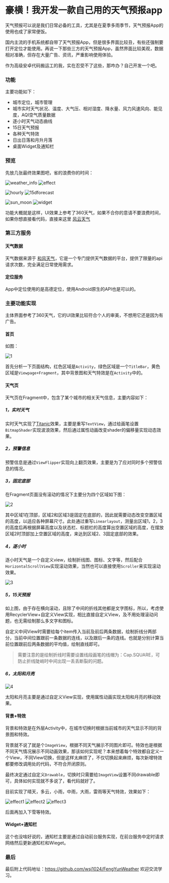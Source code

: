 # 豪横！我开发一款自己用的天气预报app

天气预报可以说是我们日常必备的工具，尤其是在夏季多雨季节，天气预报App的使用也成了家常便饭。

国内主流的手机系统都自带了天气预报App，但是很多界面比较丑，有些还强制要打开定位才能使用。再说一下那些三方的天气预报App，虽然界面比较美观，数据相对准确，但存在大量广告、资讯，严重影响使用体验。

作为高级安卓代码搬运工的我，实在忍受不了这些，那咋办？自己开发一个吧。

### 功能

主要功能如下：

- 城市定位，城市管理
- 城市实时天气状况、温度、大气压、相对湿度、降水量、风力风速风向、能见度，AQI空气质量数据
- 逐小时天气动态曲线
- 15日天气预报
- 各种天气特效
- 日出日落和月升月落
- 桌面Widget及通知栏

### 预览

先放几张最终效果图吧，省的浪费你的时间：

![weather_info](img/home.gif) ![effect](img/effect.gif)

![hourly](img/hourly.gif) ![15dforecast](img/15d.gif)

![sun_moon](img/sun.gif) ![widget](img/widget.gif)



功能大概就是这样，UI效果上参考了360天气，如果不合你的意请不要浪费时间，如果你想直接看代码，直接来这里 [风云天气](https://github.com/wsj1024/FengYunWeather)



### 第三方服务

#### 天气数据

天气数据来源于 [和风天气](https://www.heweather.com)，它是一个专门提供天气数据的平台，提供了限量的api请求次数，完全满足日常使用需求。

#### 定位服务

App中定位使用的是高德定位，使用Android原生的API也是可以的。



### 主要功能实现

主体界面参考了360天气，它的UI效果比较符合个人的审美，不想用它还是因为有广告。

#### 首页

如图：

![1](img/1.png)

首先分析一下页面结构，红色区域是`Activity`，绿色区域是一个`TitleBar`，黄色区域是`Viewpage+Fragment`，其中背景图和天气特效是在`Activity`中的。

#### 天气页

天气页在Fragment中，包含了某个城市的相关天气信息，主要内容如下：

##### 1，实时天气

实时天气实现了[Titanic](https://github.com/romainpiel/Titanic)效果，主要是重写`TextView`，通过给画笔设置`BitmapShader`实现波浪效果，然后通过属性动画改变shader的偏移量实现动态效果。

##### 2，预警信息

预警信息是通过`ViewFlipper`实现向上翻页效果，主要是为了应对同时多个预警信息的情况。

##### 3，固定底部

在Fragment页面没有滚动的情况下主要分为四个区域如下图：

![2](img/2.png)

其中区域1在顶部，区域2和区域3是固定在底部的，因此就需要动态改变空置区域的高度，以适应各种屏幕尺寸。此处通过重写`Linearlayout`，测量出区域1，2，3的高度后再根据屏幕高度以及状态栏、标题栏的高度算出空置区域的高度，在摆放区域2时顶部加上空置区域的高度，来达到区域2、3固定底部的效果。

##### 4，逐小时

逐小时天气是一个自定义view，绘制折线图、图标、文字等，然后配合`HorizontalScrollView`实现滚动效果，当然也可以直接使用`Scroller`来实现滚动效果。

![3](img/3.png)



##### 5，15天预报

如上图，由于存在横向滚动，且除了中间的折线其他都是文字图标，所以，考虑使用RecyclerView+自定义View实现，相比直接自定义View，及不用处理滚动问题，也无需绘制那么多文字和图标。

自定义中间View时需要给每个item传入当前及前后两条数据，绘制折线分两部分，当前中间位置跟前一条数据的连线，以及跟后一条的连线。也就是分别计算当前位置跟前后两条数据的平均值，绘制直线即可。

> 需要注意的是绘制折线时需要设置线段画笔的线帽为：Cap.SQUARE，可防止折线陡峭时中间出现一丢丢断裂的问题。

##### 6，太阳和月亮

![4](img/4.png)

太阳和月亮主要是通过自定义View实现，使用属性动画实现太阳和月亮的移动效果。



#### 背景+特效

背景和特效是在外层Activity中，在城市切换时根据当前城市的天气显示不同的背景图和特效。

背景就不说了就是个`ImageView`，根据不同天气展示不同图片即可。特效也是根据不同天气情况展示不同动画效果，那该如何实现呢？本来想着每个特效都自定义一个View，不同View切换，但是这样太麻烦了，不仅切换起来麻烦，每次新增特效都要修改调用处的代码，不符合开闭原则。

最终决定通过自定义`Drawable`，切换时只需要给`ImageView`设置不同drawable即可，具体如何实现就不多说了，看代码就好了。

目前实现了晴天，多云，小雨，中雨，大雨，雷雨等天气特效，效果如下：

![effect1](img/effect1.gif) ![effect2](img/effect2.gif) ![effect3](img/effect3.gif)

后面再加入下雪等特效。



#### Widget+通知栏

这个也没啥好说的，通知栏主要是通过自动前台服务实现，在前台服务中定时请求网络然后更新通知栏和Wieget。



### 最后

最后附上代码地址：https://github.com/wsj1024/FengYunWeather 欢迎交流学习。